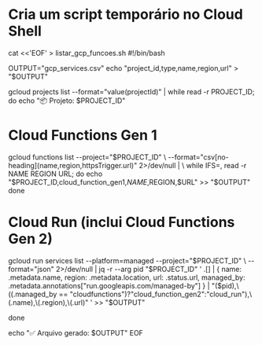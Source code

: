 # Cria um script temporário no Cloud Shell
cat <<'EOF' > listar_gcp_funcoes.sh
#!/bin/bash

OUTPUT="gcp_services.csv"
echo "project_id,type,name,region,url" > "$OUTPUT"

gcloud projects list --format="value(projectId)" | while read -r PROJECT_ID; do
  echo "📦 Projeto: $PROJECT_ID"

  # Cloud Functions Gen 1
  gcloud functions list --project="$PROJECT_ID" \
    --format="csv[no-heading](name,region,httpsTrigger.url)" 2>/dev/null | \
  while IFS=, read -r NAME REGION URL; do
    echo "$PROJECT_ID,cloud_function_gen1,$NAME,$REGION,$URL" >> "$OUTPUT"
  done

  # Cloud Run (inclui Cloud Functions Gen 2)
  gcloud run services list --platform=managed --project="$PROJECT_ID" \
    --format="json" 2>/dev/null | jq -r --arg pid "$PROJECT_ID" '
      .[] | 
      {
        name: .metadata.name,
        region: .metadata.location,
        url: .status.url,
        managed_by: .metadata.annotations["run.googleapis.com/managed-by"]
      } |
      "\($pid),\((.managed_by == "cloudfunctions")?"cloud_function_gen2":"cloud_run"),\(.name),\(.region),\(.url)"
  ' >> "$OUTPUT"

done

echo "✅ Arquivo gerado: $OUTPUT"
EOF
